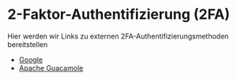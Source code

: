 # 2-Faktor-Authentifizierung (2FA)

Hier werden wir Links zu externen 2FA-Authentifizierungsmethoden bereitstellen

- [Google](https://code.google.com/archive/p/google-authenticator-apache-module/wikis/GoogleAuthenticatorApacheModule.wiki)
- [Apache Guacamole](https://guacamole.apache.org/doc/gug/totp-auth.html)
